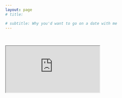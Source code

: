 ```yaml
---
layout: page
# title:

# subtitle: Why you'd want to go on a date with me
---
```


<br>
<br>
<div class="resume-container">
    <iframe src="https://docs.google.com/viewer?srcid=1ttqplCJ_vS6m0rliD0JIuUthXXU2xhTQ&pid=explorer&efh=false&a=v&chrome=false&embedded=true"></iframe>
</div>
